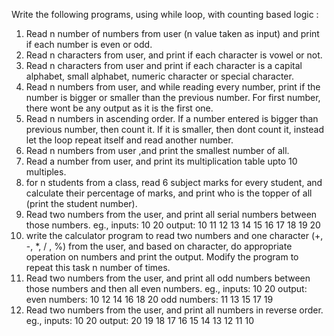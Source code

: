 Write the following programs, using while loop, with counting based logic :
1) Read n number of numbers from user (n value taken as input) and print if each number is even or odd.
2) Read n characters from user, and print if each character is vowel or not.
3) Read n characters from user and print if each character is a capital alphabet, small alphabet, numeric character  or special character.
4) Read n numbers from user, and while reading every number, print if the number is bigger or smaller than the previous number. For first number, there wont be any output as it is the first one.
5) Read n numbers in ascending order. If a number entered is bigger than previous number, then count it. If it is smaller, then dont count it, instead let the loop repeat itself and read another number.
6) Read  n numbers from user ,and print the smallest number of all.
7) Read a number from user, and print its multiplication table upto 10 multiples.
8) for n students from a class, read 6 subject marks for every student, and calculate their percentage of marks, and print who is the topper of all (print the student number).
9) Read two numbers from the user, and print all serial numbers between those numbers.
eg., inputs: 10   20
output: 10 11 12 13 14 15 16 17 18 19 20
10) write the calculator program to read two numbers and one character (+, -, *, / , %) from the user, and based on character, do appropriate operation on numbers and print the output. Modify the program to repeat this task n number of times.
11) Read two numbers from the user, and print all odd numbers between those numbers and then all even numbers.
eg., inputs: 10   20
output: 
even numbers: 10 12 14 16 18 20
odd numbers: 11 13 15 17 19 
12) Read two numbers from the user, and print all numbers in reverse order.
eg., inputs: 10   20
output:
20 19 18 17 16 15 14 13 12 11 10
